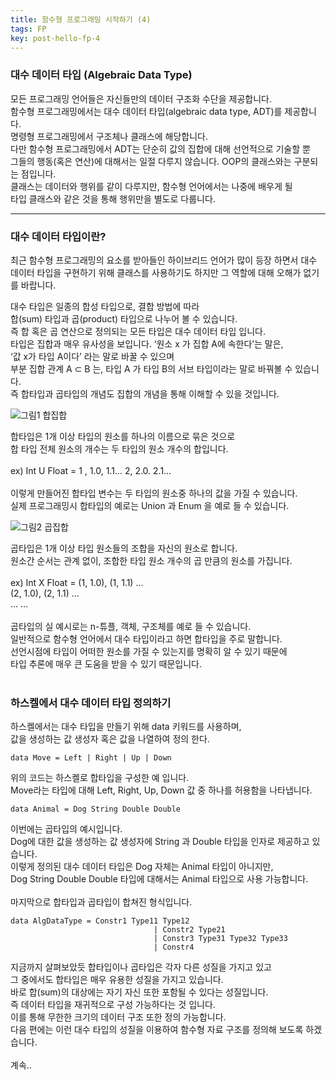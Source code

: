 ```yaml
---
title: 함수형 프로그래밍 시작하기 (4)
tags: FP
key: post-hello-fp-4
---
```


### 대수 데이터 타입 (Algebraic Data Type)

모든 프로그래밍 언어들은 자신들만의 데이터 구조화 수단을 제공합니다.<br>
함수형 프로그래밍에서는 대수 데이터 타입(algebraic data type, ADT)를 제공합니다.<br>
명령형 프로그래밍에서 구조체나 클래스에 해당합니다.<br>
다만 함수형 프로그래밍에서 ADT는 단순히 값의 집합에 대해 선언적으로 기술할 뿐 <br>
그들의 행동(혹은 연산)에 대해서는 일절 다루지 않습니다. OOP의 클래스와는 구분되는 점입니다.<br>
클래스는 데이터와 행위를 같이 다루지만, 함수형 언어에서는 나중에 배우게 될<br>
타입 클래스와 같은 것을 통해 행위만을 별도로 다룹니다.<br>

---

### 대수 데이터 타입이란?
최근 함수형 프로그래밍의 요소를 받아들인 하이브리드 언어가 많이 등장 하면서 
대수 데이터 타입을 구현하기 위해 클래스를 사용하기도 하지만 그 역할에 대해 오해가 없기를 바랍니다.

대수 타입은 일종의 합성 타입으로, 결합 방법에 따라<br>
합(sum) 타입과 곱(product) 타입으로 나누어 볼 수 있습니다.<br>
즉 합 혹은 곱 연산으로 정의되는 모든 타입은 대수 데이터 타입 입니다.<br>
타입은 집합과 매우 유사성을 보입니다. ‘원소 x 가 집합 A에 속한다’는 말은, <br>
‘값 x가 타입 A이다’ 라는 말로 바꿀 수 있으며 <br>
부분 집합 관계  A ⊂ B 는, 타입 A 가 타입 B의 서브 타입이라는 말로 바꿔볼 수 있습니다.<br>
즉 합타입과 곱타입의 개념도 집합의 개념을 통해 이해할 수 있을 것입니다.<br>

![그림1 합집합](https://codeherb.github.io/assets/images)

합타입은 1개 이상 타입의 원소를 하나의 이름으로 묶은 것으로<br>
합 타입 전체 원소의 개수는 두 타입의 원소 개수의 합입니다.<br>
<br>
ex) Int U Float = 1 , 1.0, 1.1… 2, 2.0. 2.1…<br>
<br>
이렇게 만들어진 합타입 변수는 두 타입의 원소중 하나의 값을 가질 수 있습니다.<br>
실제 프로그래밍시 합타입의 예로는 Union 과 Enum 을 예로 들 수 있습니다.<br>

![그림2 곱집합](https://upload.wikimedia.org/wikipedia/commons/4/4e/Cartesian_Product_qtl1.svg)

곱타입은 1개 이상 타입 원소들의 조합을 자신의 원소로 합니다.<br>
원소간 순서는 관계 없이, 조합한 타입 원소 개수의 곱 만큼의 원소를 가집니다.<br>
<br>
ex) Int X Float = (1, 1.0), (1, 1.1) …<br>
                  (2, 1.0), (2, 1.1) …<br>
                     …          …     <br>
<br>
곱타입의 실 예시로는 n-튜플, 객체, 구조체를 예로 들 수 있습니다.<br>
일반적으로 함수형 언어에서 대수 타입이라고 하면 합타입을 주로 말합니다.<br>
선언시점에 타입이 어떠한 원소를 가질 수 있는지를 명확히 알 수 있기 때문에<br>
타입 추론에 매우 큰 도움을 받을 수 있기 때문입니다.<br>
<br>
### 하스켈에서 대수 데이터 타입 정의하기
하스켈에서는 대수 타입을 만들기 위해 data 키워드를 사용하며,<br>
값을 생성하는 값 생성자 혹은 값을 나열하여 정의 한다.<br>
```
data Move = Left | Right | Up | Down
```
위의 코드는 하스켈로 합타입을 구성한 예 입니다.<br>
Move라는 타입에 대해 Left, Right, Up, Down 값 중 하나를 허용함을 나타냅니다.<br>
```
data Animal = Dog String Double Double
```
이번에는 곱타입의 예시입니다.<br>
Dog에 대한 값을 생성하는 값 생성자에 String 과 Double 타입을 인자로 제공하고 있습니다. <br>
이렇게 정의된 대수 데이터 타입은 Dog 자체는 Animal 타입이 아니지만, <br>
Dog String Double Double 타입에 대해서는 Animal 타입으로 사용 가능합니다.<br>
<br>
마지막으로 합타입과 곱타입이 합쳐진 형식입니다.<br>
```
data AlgDataType = Constr1 Type11 Type12
                                | Constr2 Type21
                                | Constr3 Type31 Type32 Type33
                                | Constr4
```
지금까지 살펴보았듯 합타입이나 곱타입은 각자 다른 성질을 가지고 있고<br>
그 중에서도 합타입은 매우 유용한 성질을 가지고 있습니다.<br>
바로 합(sum)의 대상에는 자기 자신 또한 포함될 수 있다는 성질입니다.<br>
즉 데이터 타입을 재귀적으로 구성 가능하다는 것 입니다.<br>
이를 통해 무한한 크기의 데이터 구조 또한 정의 가능합니다.<br>
다음 편에는 이런 대수 타입의 성질을 이용하여 함수형 자료 구조를 정의해 보도록 하겠습니다.<br>
<br>
계속..<br>
